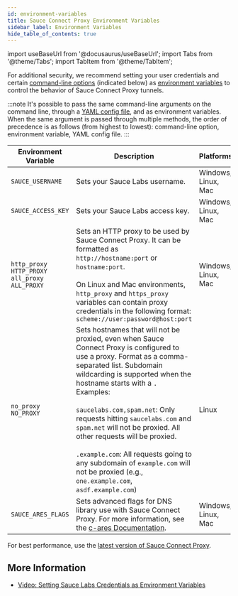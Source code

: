```yaml
---
id: environment-variables
title: Sauce Connect Proxy Environment Variables
sidebar_label: Environment Variables
hide_table_of_contents: true
---
```

import useBaseUrl from '@docusaurus/useBaseUrl';
import Tabs from '@theme/Tabs';
import TabItem from '@theme/TabItem';

For additional security, we recommend setting your user credentials and certain [command-line options](/dev/cli/sauce-connect-proxy) (indicated below) as [environment variables](/basics/environment-variables) to control the behavior of Sauce Connect Proxy tunnels.

:::note
It's possible to pass the same command-line arguments on the command line, through a [YAML config file](/secure-connections/sauce-connect/setup-configuration/yaml-config/), and as environment variables. When the same argument is passed through multiple methods, the order of precedence is as follows (from highest to lowest): command-line option, environment variable, YAML config file.
:::

| Environment Variable  | Description  | Platforms  | Corresponding CLI Option  |
|---|---|---|---|
| `SAUCE_USERNAME` | Sets your Sauce Labs username. | Windows, Linux, Mac | [`--user`](/dev/cli/sauce-connect-proxy/#--user) |
| `SAUCE_ACCESS_KEY` | Sets your Sauce Labs access key. | Windows, Linux, Mac | [`--api-key`](/dev/cli/sauce-connect-proxy/#--api-key) |
| `http_proxy`<br/>`HTTP_PROXY`<br/>`all_proxy`<br/>`ALL_PROXY` | Sets an HTTP proxy to be used by Sauce Connect Proxy. It can be formatted as `http://hostname:port` or `hostname:port`.<br/><br/>On Linux and Mac environments, `http_proxy` and `https_proxy` variables can contain proxy credentials in the following format: `scheme://user:password@host:port` | Windows, Linux, Mac | [`--proxy`](/dev/cli/sauce-connect-proxy/#external-proxy-configuration) |
| `no_proxy`<br/>`NO_PROXY` | Sets hostnames that will not be proxied, even when Sauce Connect Proxy is configured to use a proxy. Format as a comma-separated list. Subdomain wildcarding is supported when the hostname starts with a `.` Examples:<br/><br/>`saucelabs.com,spam.net`: Only requests hitting `saucelabs.com` and `spam.net` will not be proxied. All other requests will be proxied.<br/><br/>`.example.com`: All requests going to any subdomain of `example.com` will not be proxied (e.g., `one.example.com`, `asdf.example.com`) | Linux | n/a |
| `SAUCE_ARES_FLAGS` | Sets advanced flags for DNS library use with Sauce Connect Proxy. For more information, see the [c-ares Documentation](http://c-ares.haxx.se/ares_init.html). | Windows, Linux, Mac | n/a |

For best performance, use the [latest version of Sauce Connect Proxy](/secure-connections/sauce-connect/installation).


## More Information

* [Video: Setting Sauce Labs Credentials as Environment Variables](https://www.youtube.com/watch?v=3K1Eu0eTha8)
